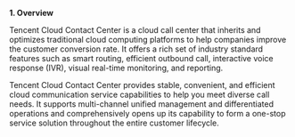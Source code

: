 **1. Overview**

Tencent Cloud Contact Center is a cloud call center that inherits and optimizes traditional cloud computing platforms to help companies improve the customer conversion rate. It offers a rich set of industry standard features such as smart routing, efficient outbound call, interactive voice response (IVR), visual real-time monitoring, and reporting.

Tencent Cloud Contact Center provides stable, convenient, and efficient cloud communication service capabilities to help you meet diverse call needs. It supports multi-channel unified management and differentiated operations and comprehensively opens up its capability to form a one-stop service solution throughout the entire customer lifecycle.